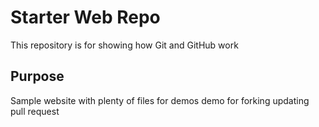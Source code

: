 # Starter Web Repo

This repository is for showing how Git and GitHub work

## Purpose

Sample website with plenty of files for demos
demo for forking
updating pull request
